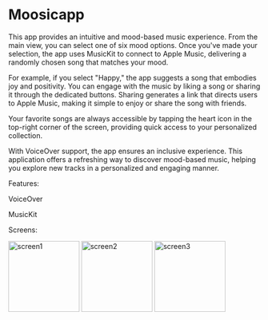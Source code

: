 # Moosicapp

This app provides an intuitive and mood-based music experience. From the main view, you can select one of six mood options. Once you've made your selection, the app uses MusicKit to connect to Apple Music, delivering a randomly chosen song that matches your mood.

For example, if you select "Happy," the app suggests a song that embodies joy and positivity. You can engage with the music by liking a song or sharing it through the dedicated buttons. Sharing generates a link that directs users to Apple Music, making it simple to enjoy or share the song with friends.

Your favorite songs are always accessible by tapping the heart icon in the top-right corner of the screen, providing quick access to your personalized collection.

With VoiceOver support, the app ensures an inclusive experience. This application offers a refreshing way to discover mood-based music, helping you explore new tracks in a personalized and engaging manner.


Features:

VoiceOver

MusicKit


Screens:

<img width="142" alt="screen1" src="https://github.com/user-attachments/assets/db55dd0b-20a5-470b-86c4-6f67434d538e" />
<img width="142" alt="screen2" src="https://github.com/user-attachments/assets/71ea7b33-0eb4-4b3a-a9f1-27d52c226c0e" />
<img width="142" alt="screen3" src="https://github.com/user-attachments/assets/04f150ef-6e03-455d-b7b1-58fd95bb31bd" />


